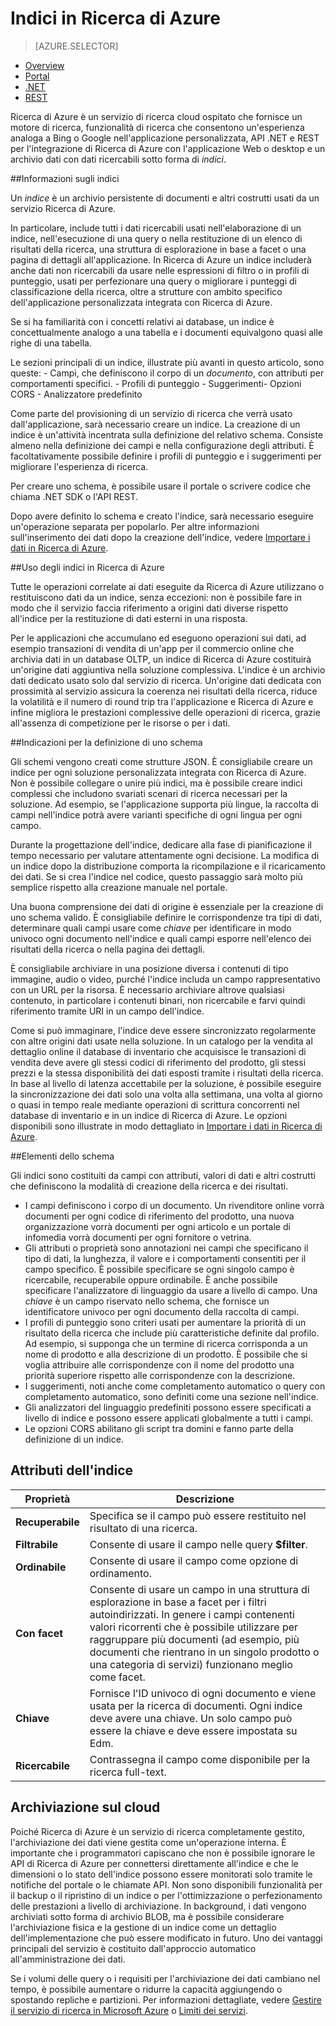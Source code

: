 <properties
	pageTitle="Indici in Ricerca di Azure | Microsoft Azure | Servizio di ricerca cloud ospitato"
	description="Informazioni su un indice in Ricerca di Azure e sul relativo uso"
	services="search"
	documentationCenter=""
	authors="HeidiSteen"
	manager="mblythe"
	editor=""
    tags="azure-portal"/>

<tags
	ms.service="search"
	ms.devlang="na"
	ms.workload="search"
	ms.topic="get-started-article"
	ms.tgt_pltfrm="na"
	ms.date="11/09/2015"
	ms.author="heidist"/>

# Indici in Ricerca di Azure
> [AZURE.SELECTOR]
- [Overview](search-what-is-an-index.md)
- [Portal](search-create-index-portal.md)
- [.NET](search-create-index-dotnet.md)
- [REST](search-create-index-rest-api.md)

Ricerca di Azure è un servizio di ricerca cloud ospitato che fornisce un motore di ricerca, funzionalità di ricerca che consentono un'esperienza analoga a Bing o Google nell'applicazione personalizzata, API .NET e REST per l'integrazione di Ricerca di Azure con l'applicazione Web o desktop e un archivio dati con dati ricercabili sotto forma di *indici*.

##Informazioni sugli indici

Un *indice* è un archivio persistente di documenti e altri costrutti usati da un servizio Ricerca di Azure.

In particolare, include tutti i dati ricercabili usati nell'elaborazione di un indice, nell'esecuzione di una query o nella restituzione di un elenco di risultati della ricerca, una struttura di esplorazione in base a facet o una pagina di dettagli all'applicazione. In Ricerca di Azure un indice includerà anche dati non ricercabili da usare nelle espressioni di filtro o in profili di punteggio, usati per perfezionare una query o migliorare i punteggi di classificazione della ricerca, oltre a strutture con ambito specifico dell'applicazione personalizzata integrata con Ricerca di Azure.

Se si ha familiarità con i concetti relativi ai database, un indice è concettualmente analogo a una tabella e i documenti equivalgono quasi alle righe di una tabella.

Le sezioni principali di un indice, illustrate più avanti in questo articolo, sono queste: - Campi, che definiscono il corpo di un *documento*, con attributi per comportamenti specifici. - Profili di punteggio - Suggerimenti- Opzioni CORS - Analizzatore predefinito

Come parte del provisioning di un servizio di ricerca che verrà usato dall'applicazione, sarà necessario creare un indice. La creazione di un indice è un'attività incentrata sulla definizione del relativo schema. Consiste almeno nella definizione dei campi e nella configurazione degli attributi. È facoltativamente possibile definire i profili di punteggio e i suggerimenti per migliorare l'esperienza di ricerca.

Per creare uno schema, è possibile usare il portale o scrivere codice che chiama .NET SDK o l'API REST.

Dopo avere definito lo schema e creato l'indice, sarà necessario eseguire un'operazione separata per popolarlo. Per altre informazioni sull'inserimento dei dati dopo la creazione dell'indice, vedere [Importare i dati in Ricerca di Azure](search-what-is-data-import.md).

##Uso degli indici in Ricerca di Azure

Tutte le operazioni correlate ai dati eseguite da Ricerca di Azure utilizzano o restituiscono dati da un indice, senza eccezioni: non è possibile fare in modo che il servizio faccia riferimento a origini dati diverse rispetto all'indice per la restituzione di dati esterni in una risposta.

Per le applicazioni che accumulano ed eseguono operazioni sui dati, ad esempio transazioni di vendita di un'app per il commercio online che archivia dati in un database OLTP, un indice di Ricerca di Azure costituirà un'origine dati aggiuntiva nella soluzione complessiva. L'indice è un archivio dati dedicato usato solo dal servizio di ricerca. Un'origine dati dedicata con prossimità al servizio assicura la coerenza nei risultati della ricerca, riduce la volatilità e il numero di round trip tra l'applicazione e Ricerca di Azure e infine migliora le prestazioni complessive delle operazioni di ricerca, grazie all'assenza di competizione per le risorse o per i dati.

##Indicazioni per la definizione di uno schema

Gli schemi vengono creati come strutture JSON. È consigliabile creare un indice per ogni soluzione personalizzata integrata con Ricerca di Azure. Non è possibile collegare o unire più indici, ma è possibile creare indici complessi che includono svariati scenari di ricerca necessari per la soluzione. Ad esempio, se l'applicazione supporta più lingue, la raccolta di campi nell'indice potrà avere varianti specifiche di ogni lingua per ogni campo.

Durante la progettazione dell'indice, dedicare alla fase di pianificazione il tempo necessario per valutare attentamente ogni decisione. La modifica di un indice dopo la distribuzione comporta la ricompilazione e il ricaricamento dei dati. Se si crea l'indice nel codice, questo passaggio sarà molto più semplice rispetto alla creazione manuale nel portale.

Una buona comprensione dei dati di origine è essenziale per la creazione di uno schema valido. È consigliabile definire le corrispondenze tra tipi di dati, determinare quali campi usare come *chiave* per identificare in modo univoco ogni documento nell'indice e quali campi esporre nell'elenco dei risultati della ricerca o nella pagina dei dettagli.

È consigliabile archiviare in una posizione diversa i contenuti di tipo immagine, audio o video, purché l'indice includa un campo rappresentativo con un URL per la risorsa. È necessario archiviare altrove qualsiasi contenuto, in particolare i contenuti binari, non ricercabile e farvi quindi riferimento tramite URI in un campo dell'indice.

Come si può immaginare, l'indice deve essere sincronizzato regolarmente con altre origini dati usate nella soluzione. In un catalogo per la vendita al dettaglio online il database di inventario che acquisisce le transazioni di vendita deve avere gli stessi codici di riferimento del prodotto, gli stessi prezzi e la stessa disponibilità dei dati esposti tramite i risultati della ricerca. In base al livello di latenza accettabile per la soluzione, è possibile eseguire la sincronizzazione dei dati solo una volta alla settimana, una volta al giorno o quasi in tempo reale mediante operazioni di scrittura concorrenti nel database di inventario e in un indice di Ricerca di Azure. Le opzioni disponibili sono illustrate in modo dettagliato in [Importare i dati in Ricerca di Azure](search-what-is-data-import.md).

##Elementi dello schema

Gli indici sono costituiti da campi con attributi, valori di dati e altri costrutti che definiscono la modalità di creazione della ricerca e dei risultati.

- I campi definiscono i corpo di un documento. Un rivenditore online vorrà documenti per ogni codice di riferimento del prodotto, una nuova organizzazione vorrà documenti per ogni articolo e un portale di infomedia vorrà documenti per ogni fornitore o vetrina.
- Gli attributi o proprietà sono annotazioni nei campi che specificano il tipo di dati, la lunghezza, il valore e i comportamenti consentiti per il campo specifico. È possibile specificare se ogni singolo campo è ricercabile, recuperabile oppure ordinabile. È anche possibile specificare l'analizzatore di linguaggio da usare a livello di campo. Una *chiave* è un campo riservato nello schema, che fornisce un identificatore univoco per ogni documento della raccolta di campi.
- I profili di punteggio sono criteri usati per aumentare la priorità di un risultato della ricerca che include più caratteristiche definite dal profilo. Ad esempio, si supponga che un termine di ricerca corrisponda a un nome di prodotto e alla descrizione di un prodotto. È possibile che si voglia attribuire alle corrispondenze con il nome del prodotto una priorità superiore rispetto alle corrispondenze con la descrizione.
- I suggerimenti, noti anche come completamento automatico o query con completamento automatico, sono definiti come una sezione nell'indice.
- Gli analizzatori del linguaggio predefiniti possono essere specificati a livello di indice e possono essere applicati globalmente a tutti i campi.
- Le opzioni CORS abilitano gli script tra domini e fanno parte della definizione di un indice.

## Attributi dell'indice

|**Proprietà**|Descrizione|
|------------|-----------|
|**Recuperabile**|Specifica se il campo può essere restituito nel risultato di una ricerca.|
|**Filtrabile**|Consente di usare il campo nelle query **$filter**.|
|**Ordinabile**|Consente di usare il campo come opzione di ordinamento.|
|**Con facet**|Consente di usare un campo in una struttura di esplorazione in base a facet per i filtri autoindirizzati. In genere i campi contenenti valori ricorrenti che è possibile utilizzare per raggruppare più documenti (ad esempio, più documenti che rientrano in un singolo prodotto o una categoria di servizi) funzionano meglio come facet.|
|**Chiave**|Fornisce l'ID univoco di ogni documento e viene usata per la ricerca di documenti. Ogni indice deve avere una chiave. Un solo campo può essere la chiave e deve essere impostata su Edm.|
|**Ricercabile**|Contrassegna il campo come disponibile per la ricerca full-text.|

## Archiviazione sul cloud

Poiché Ricerca di Azure è un servizio di ricerca completamente gestito, l'archiviazione dei dati viene gestita come un'operazione interna. È importante che i programmatori capiscano che non è possibile ignorare le API di Ricerca di Azure per connettersi direttamente all'indice e che le dimensioni o lo stato dell'indice possono essere monitorati solo tramite le notifiche del portale o le chiamate API. Non sono disponibili funzionalità per il backup o il ripristino di un indice o per l'ottimizzazione o perfezionamento delle prestazioni a livello di archiviazione. In background, i dati vengono archiviati sotto forma di archivio BLOB, ma è possibile considerare l'archiviazione fisica e la gestione di un indice come un dettaglio dell'implementazione che può essere modificato in futuro. Uno dei vantaggi principali del servizio è costituito dall'approccio automatico all'amministrazione dei dati.

Se i volumi delle query o i requisiti per l'archiviazione dei dati cambiano nel tempo, è possibile aumentare o ridurre la capacità aggiungendo o spostando repliche e partizioni. Per informazioni dettagliate, vedere [Gestire il servizio di ricerca in Microsoft Azure](search-manage.md) o [Limiti dei servizi](search-limits-quotas-capacity.md).

<!---HONumber=Nov15_HO3-->